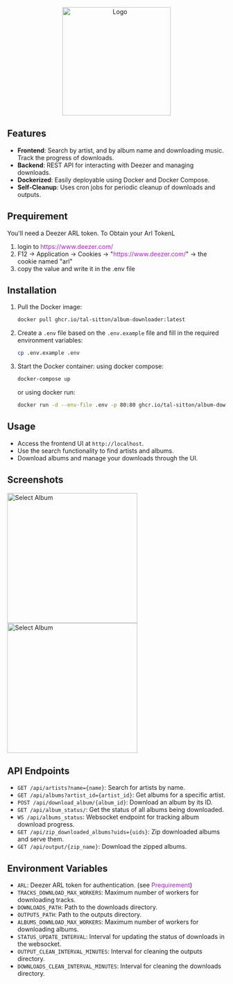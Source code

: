 <style> a, a:hover, a:focus, a:active { text-decoration: none; color: #a721c5; } </style>

<div align="center"> 
<img alt="Logo" height="250px" width="250px" src="https://github.com/tal-sitton/Deezer-Album-Downloader/blob/master/frontend/public/icon.png?raw=true"/>
</div>

## Features

- **Frontend**: Search by artist, and by album name and downloading music. Track the progress of downloads.
- **Backend**: REST API for interacting with Deezer and managing downloads.
- **Dockerized**: Easily deployable using Docker and Docker Compose.
- **Self-Cleanup**: Uses cron jobs for periodic cleanup of downloads and outputs.

## Prequirement

You'll need a Deezer ARL token.
To Obtain your Arl TokenL

1. login to https://www.deezer.com/
2. F12 → Application → Cookies → "https://www.deezer.com/" → the cookie named "arl"
3. copy the value and write it in the .env file

## Installation

1. Pull the Docker image:
    ```sh
    docker pull ghcr.io/tal-sitton/album-downloader:latest
    ```

2. Create a `.env` file based on the `.env.example` file and fill in the required environment variables:
    ```sh
    cp .env.example .env
    ```

3. Start the Docker container:
   using docker compose:
    ```sh
    docker-compose up
    ```
   or using docker run:
    ```sh
    docker run -d --env-file .env -p 80:80 ghcr.io/tal-sitton/album-downloader:latest
    ```

## Usage

- Access the frontend UI at `http://localhost`.
- Use the search functionality to find artists and albums.
- Download albums and manage your downloads through the UI.

## Screenshots

<img alt="Select Album" height="300px" src="https://github.com/tal-sitton/Deezer-Album-Downloader/blob/master/docs/Select Album.png?raw=true"/>
<img alt="Select Album" height="300px" src="https://github.com/tal-sitton/Deezer-Album-Downloader/blob/master/docs/Download Album.png?raw=true"/>

## API Endpoints

- `GET /api/artists?name={name}`: Search for artists by name.
- `GET /api/albums?artist_id={artist_id}`: Get albums for a specific artist.
- `POST /api/download_album/{album_id}`: Download an album by its ID.
- `GET /api/album_status/`: Get the status of all albums being downloaded.
- `WS /api/albums_status`: Websocket endpoint for tracking album download progress.
- `GET /api/zip_downloaded_albums?uids={uids}`: Zip downloaded albums and serve them.
- `GET /api/output/{zip_name}`: Download the zipped albums.

## Environment Variables

- `ARL`: Deezer ARL token for authentication. (see [Prequirement](#prequirement))
- `TRACKS_DOWNLOAD_MAX_WORKERS`: Maximum number of workers for downloading tracks.
- `DOWNLOADS_PATH`: Path to the downloads directory.
- `OUTPUTS_PATH`: Path to the outputs directory.
- `ALBUMS_DOWNLOAD_MAX_WORKERS`: Maximum number of workers for downloading albums.
- `STATUS_UPDATE_INTERVAL`: Interval for updating the status of downloads in the websocket.
- `OUTPUT_CLEAN_INTERVAL_MINUTES`: Interval for cleaning the outputs directory.
- `DOWNLOADS_CLEAN_INTERVAL_MINUTES`: Interval for cleaning the downloads directory.
